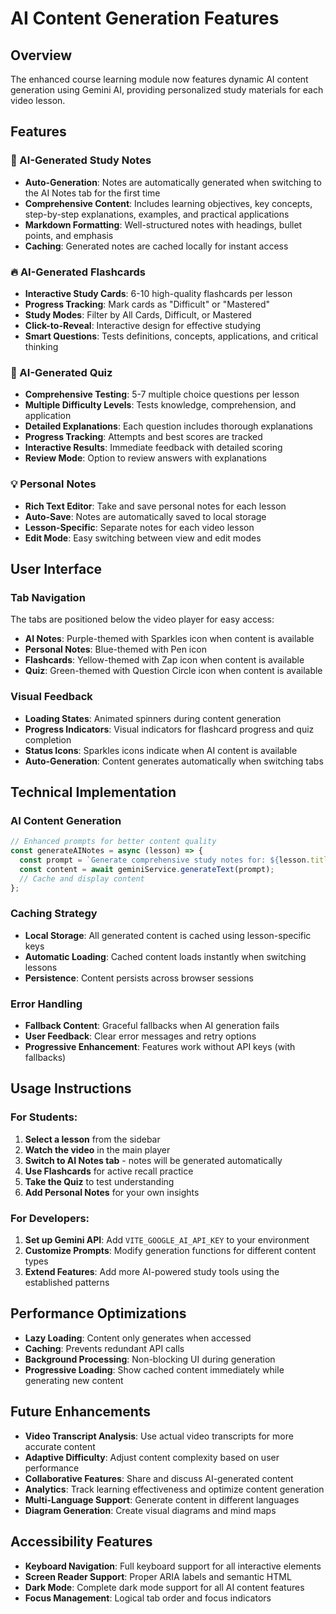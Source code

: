 # AI Content Generation Features

## Overview
The enhanced course learning module now features dynamic AI content generation using Gemini AI, providing personalized study materials for each video lesson.

## Features

### 🧠 AI-Generated Study Notes
- **Auto-Generation**: Notes are automatically generated when switching to the AI Notes tab for the first time
- **Comprehensive Content**: Includes learning objectives, key concepts, step-by-step explanations, examples, and practical applications
- **Markdown Formatting**: Well-structured notes with headings, bullet points, and emphasis
- **Caching**: Generated notes are cached locally for instant access

### 🔥 AI-Generated Flashcards
- **Interactive Study Cards**: 6-10 high-quality flashcards per lesson
- **Progress Tracking**: Mark cards as "Difficult" or "Mastered"
- **Study Modes**: Filter by All Cards, Difficult, or Mastered
- **Click-to-Reveal**: Interactive design for effective studying
- **Smart Questions**: Tests definitions, concepts, applications, and critical thinking

### 📝 AI-Generated Quiz
- **Comprehensive Testing**: 5-7 multiple choice questions per lesson
- **Multiple Difficulty Levels**: Tests knowledge, comprehension, and application
- **Detailed Explanations**: Each question includes thorough explanations
- **Progress Tracking**: Attempts and best scores are tracked
- **Interactive Results**: Immediate feedback with detailed scoring
- **Review Mode**: Option to review answers with explanations

### 💡 Personal Notes
- **Rich Text Editor**: Take and save personal notes for each lesson
- **Auto-Save**: Notes are automatically saved to local storage
- **Lesson-Specific**: Separate notes for each video lesson
- **Edit Mode**: Easy switching between view and edit modes

## User Interface

### Tab Navigation
The tabs are positioned below the video player for easy access:
- **AI Notes**: Purple-themed with Sparkles icon when content is available
- **Personal Notes**: Blue-themed with Pen icon
- **Flashcards**: Yellow-themed with Zap icon when content is available  
- **Quiz**: Green-themed with Question Circle icon when content is available

### Visual Feedback
- **Loading States**: Animated spinners during content generation
- **Progress Indicators**: Visual indicators for flashcard progress and quiz completion
- **Status Icons**: Sparkles icons indicate when AI content is available
- **Auto-Generation**: Content generates automatically when switching tabs

## Technical Implementation

### AI Content Generation
```typescript
// Enhanced prompts for better content quality
const generateAINotes = async (lesson) => {
  const prompt = `Generate comprehensive study notes for: ${lesson.title}...`;
  const content = await geminiService.generateText(prompt);
  // Cache and display content
};
```

### Caching Strategy
- **Local Storage**: All generated content is cached using lesson-specific keys
- **Automatic Loading**: Cached content loads instantly when switching lessons
- **Persistence**: Content persists across browser sessions

### Error Handling
- **Fallback Content**: Graceful fallbacks when AI generation fails
- **User Feedback**: Clear error messages and retry options
- **Progressive Enhancement**: Features work without API keys (with fallbacks)

## Usage Instructions

### For Students:
1. **Select a lesson** from the sidebar
2. **Watch the video** in the main player
3. **Switch to AI Notes tab** - notes will be generated automatically
4. **Use Flashcards** for active recall practice
5. **Take the Quiz** to test understanding
6. **Add Personal Notes** for your own insights

### For Developers:
1. **Set up Gemini API**: Add `VITE_GOOGLE_AI_API_KEY` to your environment
2. **Customize Prompts**: Modify generation functions for different content types
3. **Extend Features**: Add more AI-powered study tools using the established patterns

## Performance Optimizations

- **Lazy Loading**: Content only generates when accessed
- **Caching**: Prevents redundant API calls
- **Background Processing**: Non-blocking UI during generation
- **Progressive Loading**: Show cached content immediately while generating new content

## Future Enhancements

- **Video Transcript Analysis**: Use actual video transcripts for more accurate content
- **Adaptive Difficulty**: Adjust content complexity based on user performance
- **Collaborative Features**: Share and discuss AI-generated content
- **Analytics**: Track learning effectiveness and optimize content generation
- **Multi-Language Support**: Generate content in different languages
- **Diagram Generation**: Create visual diagrams and mind maps

## Accessibility Features

- **Keyboard Navigation**: Full keyboard support for all interactive elements
- **Screen Reader Support**: Proper ARIA labels and semantic HTML
- **Dark Mode**: Complete dark mode support for all AI content features
- **Focus Management**: Logical tab order and focus indicators
